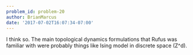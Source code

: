 ```yaml
---
problem_id: problem-20
author: BrianMarcus
date: '2017-07-02T16:07:34-07:00'
---
```

I think so. The main topological dynamics formulations that Rufus was familiar
with were probably things like Ising model in discrete space (Z^d).

